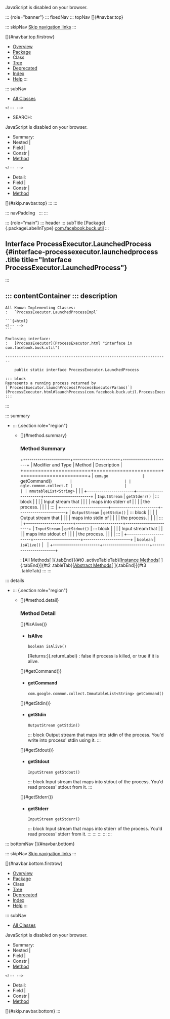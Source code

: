 <div>

JavaScript is disabled on your browser.

</div>

::: {role="banner"}
::: fixedNav
::: topNav
[]{#navbar.top}

::: skipNav
[Skip navigation links](#skip.navbar.top "Skip navigation links")
:::

[]{#navbar.top.firstrow}

-   [Overview](../../../../index.html)
-   [Package](package-summary.html)
-   Class
-   [Tree](package-tree.html)
-   [Deprecated](../../../../deprecated-list.html)
-   [Index](../../../../index-all.html)
-   [Help](../../../../help-doc.html)
:::

::: subNav
-   [All Classes](../../../../allclasses.html)

```{=html}
<!-- -->
```
-   SEARCH:

<div>

<div>

JavaScript is disabled on your browser.

</div>

</div>

<div>

-   Summary: 
-   Nested \| 
-   Field \| 
-   Constr \| 
-   [Method](#method.summary)

```{=html}
<!-- -->
```
-   Detail: 
-   Field \| 
-   Constr \| 
-   [Method](#method.detail)

</div>

[]{#skip.navbar.top}
:::
:::

::: navPadding
 
:::
:::

::: {role="main"}
::: header
::: subTitle
[Package]{.packageLabelInType} [com.facebook.buck.util](package-summary.html)
:::

## Interface ProcessExecutor.LaunchedProcess {#interface-processexecutor.launchedprocess .title title="Interface ProcessExecutor.LaunchedProcess"}
:::

::: contentContainer
::: description
-   

    All Known Implementing Classes:
    :   `ProcessExecutor.LaunchedProcessImpl`

    ```{=html}
    <!-- -->
    ```

    Enclosing interface:
    :   [ProcessExecutor](ProcessExecutor.html "interface in com.facebook.buck.util")

    ------------------------------------------------------------------------

        public static interface ProcessExecutor.LaunchedProcess

    ::: block
    Represents a running process returned by
    [`ProcessExecutor.launchProcess(ProcessExecutorParams)`](ProcessExecutor.html#launchProcess(com.facebook.buck.util.ProcessExecutorParams)).
    :::
:::

::: summary
-   ::: {.section role="region"}
    -   []{#method.summary}

        ### Method Summary

        +-----------------------+-----------------------+-----------------------+
        | Modifier and Type     | Method                | Description           |
        +=======================+=======================+=======================+
        | `com.go               | `getCommand()`        |                       |
        | ogle.common.collect.I |                       |                       |
        | mmutableList<String>` |                       |                       |
        +-----------------------+-----------------------+-----------------------+
        | `InputStream`         | `getStderr()`         | ::: block             |
        |                       |                       | Input stream that     |
        |                       |                       | maps into stderr of   |
        |                       |                       | the process.          |
        |                       |                       | :::                   |
        +-----------------------+-----------------------+-----------------------+
        | `OutputStream`        | `getStdin()`          | ::: block             |
        |                       |                       | Output stream that    |
        |                       |                       | maps into stdin of    |
        |                       |                       | the process.          |
        |                       |                       | :::                   |
        +-----------------------+-----------------------+-----------------------+
        | `InputStream`         | `getStdout()`         | ::: block             |
        |                       |                       | Input stream that     |
        |                       |                       | maps into stdout of   |
        |                       |                       | the process.          |
        |                       |                       | :::                   |
        +-----------------------+-----------------------+-----------------------+
        | `boolean`             | `isAlive()`           |                       |
        +-----------------------+-----------------------+-----------------------+

        : [All Methods[ ]{.tabEnd}]{#t0 .activeTableTab}[[Instance
        Methods](javascript:show(2);)[ ]{.tabEnd}]{#t2
        .tableTab}[[Abstract
        Methods](javascript:show(4);)[ ]{.tabEnd}]{#t3 .tableTab}
    :::
:::

::: details
-   ::: {.section role="region"}
    -   []{#method.detail}

        ### Method Detail

        []{#isAlive()}

        -   #### isAlive

            ``` methodSignature
            boolean isAlive()
            ```

            [Returns:]{.returnLabel}
            :   false if process is killed, or true if it is alive.

        []{#getCommand()}

        -   #### getCommand

            ``` methodSignature
            com.google.common.collect.ImmutableList<String> getCommand()
            ```

        []{#getStdin()}

        -   #### getStdin

            ``` methodSignature
            OutputStream getStdin()
            ```

            ::: block
            Output stream that maps into stdin of the process. You\'d
            write into process\' stdin using it.
            :::

        []{#getStdout()}

        -   #### getStdout

            ``` methodSignature
            InputStream getStdout()
            ```

            ::: block
            Input stream that maps into stdout of the process. You\'d
            read process\' stdout from it.
            :::

        []{#getStderr()}

        -   #### getStderr

            ``` methodSignature
            InputStream getStderr()
            ```

            ::: block
            Input stream that maps into stderr of the process. You\'d
            read process\' stderr from it.
            :::
    :::
:::
:::
:::

::: bottomNav
[]{#navbar.bottom}

::: skipNav
[Skip navigation links](#skip.navbar.bottom "Skip navigation links")
:::

[]{#navbar.bottom.firstrow}

-   [Overview](../../../../index.html)
-   [Package](package-summary.html)
-   Class
-   [Tree](package-tree.html)
-   [Deprecated](../../../../deprecated-list.html)
-   [Index](../../../../index-all.html)
-   [Help](../../../../help-doc.html)
:::

::: subNav
-   [All Classes](../../../../allclasses.html)

<div>

<div>

JavaScript is disabled on your browser.

</div>

</div>

<div>

-   Summary: 
-   Nested \| 
-   Field \| 
-   Constr \| 
-   [Method](#method.summary)

```{=html}
<!-- -->
```
-   Detail: 
-   Field \| 
-   Constr \| 
-   [Method](#method.detail)

</div>

[]{#skip.navbar.bottom}
:::
